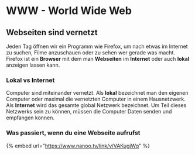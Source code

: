 # WWW - World Wide Web

## Webseiten sind vernetzt

Jeden Tag öffnen wir ein Programm wie Firefox, um nach etwas im Internet zu suchen, Filme anzuschauen oder zu sehen wer gerade was macht. Firefox ist ein **Browser** mit dem man **Webseiten** im **Internet** oder auch **lokal** anzeigen lassen kann.

### Lokal vs Internet

Computer sind miteinander vernetzt. Als **lokal** bezeichnet man den eigenen Computer oder maximal die vernetzten Computer in einem Hausnetzwerk. Als **Internet** wird das gesamte global Netzwerk bezeichnet. Um Teil dieses Netzwerks sein zu können, müssen die Computer Daten senden und empfangen können.

###  Was passiert, wenn du eine Webseite aufrufst

{% embed url="https://www.nanoo.tv/link/v/VAKugjWq" %}



